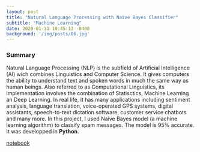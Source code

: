 ```yaml
---
layout: post
title: "Natural Language Processing with Naive Bayes Classifier"
subtitle: "Machine Learning"
date: 2020-01-31 10:45:13 -0400
background: '/img/posts/06.jpg'
---
```



### Summary

 Natural Language Processing (NLP) is the subfield of Artificial Intelligence (AI) wich combines Linguistics and Computer Science. It gives computers the ability to understand text and spoken words in much the same way as human beings. Also referred to as Computational Linguistics, its implementation involves the combination of Statisctics, Machine Learning an Deep Learning. In real life, it has many applications including sentiment analysis, language translation,  voice-operated GPS systems, digital assistants, speech-to-text dictation software, customer service chatbots and many more. In this project, I used Naive Bayes model (a machine learning algorithm) to classify spam messages. The model is 95% accurate. It was developped in **Python**. 
 

[notebook](https://github.com/Hounnou/machine-learning-with-python/blob/master/02-02-Iris%20Project.ipynb)